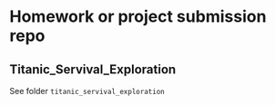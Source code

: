 # Homework or project submission repo

## Titanic_Servival_Exploration
See folder `titanic_servival_exploration`

